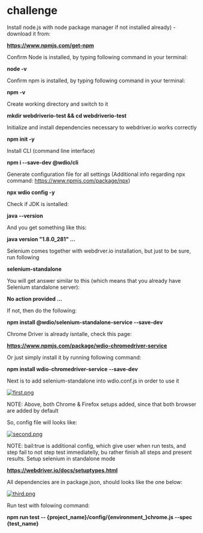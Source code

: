 # challenge

Install node.js with node package manager if not installed already) - download it from:

**https://www.npmjs.com/get-npm**

Confirm Node is installed, by typing following command in your terminal:

**node -v**

Confirm npm is installed, by typing following command in your terminal:

**npm -v**

Create working directory and switch to it

**mkdir webdriverio-test && cd webdriverio-test**

Initialize and install dependencies necessary to webdriver.io works correctly

**npm init -y**

Install CLI (command line interface)

**npm i --save-dev @wdio/cli**

Generate configuration file for all settings (Additional info regarding npx command: https://www.npmjs.com/package/npx)

**npx wdio config -y**

Check if JDK is isntalled:

**java --version**

And you get something like this:

**java version "1.8.0_281" ...**

Selenium comes together with webdrver.io installation, but just to be sure, run following

**selenium-standalone**

You will get answer similar to this (which means that you already have Selenium standalone server):

**No action provided ...**

If not, then do the following:

**npm install @wdio/selenium-standalone-service --save-dev**

Chrome Driver is already isntalle, check this page:

**https://www.npmjs.com/package/wdio-chromedriver-service**

Or just simply install it by running following command:

**npm install wdio-chromedriver-service --save-dev**

Next is to add selenium-standalone into wdio.conf.js in order to use it

[![first.png](https://i.postimg.cc/htKsQvVW/first.png)](https://postimg.cc/D8YLt2CB)

NOTE: Above, both Chrome & Firefox setups added, since that both browser are added by default

So, config file will looks like:

[![second.png](https://i.postimg.cc/Y21QNkrp/second.png)](https://postimg.cc/CdxZY3nt)

NOTE: bail:true is additional config, which give user when run tests, and step fail to not step test immediatelly, bu rather finish all steps and present results.
Setup selenium in standalone mode

**https://webdriver.io/docs/setuptypes.html**

All dependencies are in package.json, should looks like the one below:

[![third.png](https://i.postimg.cc/L8hqWMpg/third.png)](https://postimg.cc/NKqfySLQ)

Run test with folowing command:

**npm run test -- {project_name}/config/{environment_}chrome.js --spec {test_name}**
